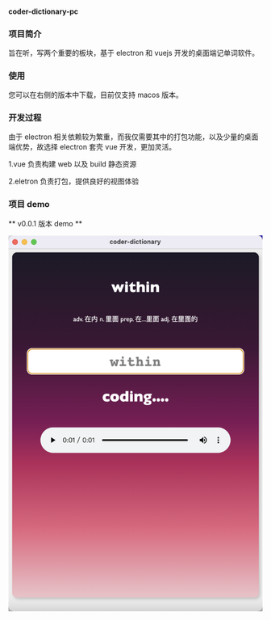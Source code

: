 #### coder-dictionary-pc

### 项目简介

旨在听，写两个重要的板块，基于 electron 和 vuejs 开发的桌面端记单词软件。

### 使用

您可以在右侧的版本中下载，目前仅支持 macos 版本。

### 开发过程

由于 electron 相关依赖较为繁重，而我仅需要其中的打包功能，以及少量的桌面端优势，故选择 electron 套壳 vue 开发，更加灵活。

1.vue 负责构建 web 以及 build 静态资源

2.eletron 负责打包，提供良好的视图体验

### 项目 demo

** v0.0.1 版本 demo **

![demo-v0.0.1](./public/readme/demo.png)
